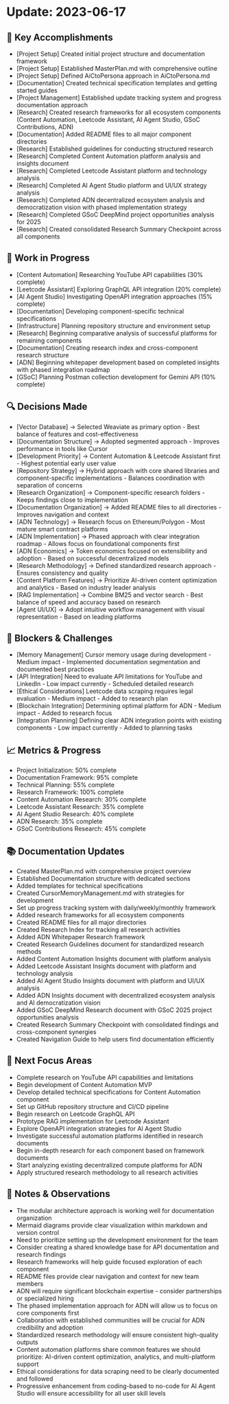 # Update: 2023-06-17

## 🎯 Key Accomplishments
- [Project Setup] Created initial project structure and documentation framework
- [Project Setup] Established MasterPlan.md with comprehensive outline
- [Project Setup] Defined AiCtoPersona approach in AiCtoPersona.md
- [Documentation] Created technical specification templates and getting started guides
- [Project Management] Established update tracking system and progress documentation approach
- [Research] Created research frameworks for all ecosystem components (Content Automation, Leetcode Assistant, AI Agent Studio, GSoC Contributions, ADN)
- [Documentation] Added README files to all major component directories
- [Research] Established guidelines for conducting structured research
- [Research] Completed Content Automation platform analysis and insights document
- [Research] Completed Leetcode Assistant platform and technology analysis
- [Research] Completed AI Agent Studio platform and UI/UX strategy analysis
- [Research] Completed ADN decentralized ecosystem analysis and democratization vision with phased implementation strategy
- [Research] Completed GSoC DeepMind project opportunities analysis for 2025
- [Research] Created consolidated Research Summary Checkpoint across all components

## 🚧 Work in Progress
- [Content Automation] Researching YouTube API capabilities (30% complete)
- [Leetcode Assistant] Exploring GraphQL API integration (20% complete)
- [AI Agent Studio] Investigating OpenAPI integration approaches (15% complete)
- [Documentation] Developing component-specific technical specifications
- [Infrastructure] Planning repository structure and environment setup
- [Research] Beginning comparative analysis of successful platforms for remaining components
- [Documentation] Creating research index and cross-component research structure
- [ADN] Beginning whitepaper development based on completed insights with phased integration roadmap
- [GSoC] Planning Postman collection development for Gemini API (10% complete)

## 🔍 Decisions Made
- [Vector Database] → Selected Weaviate as primary option - Best balance of features and cost-effectiveness
- [Documentation Structure] → Adopted segmented approach - Improves performance in tools like Cursor
- [Development Priority] → Content Automation & Leetcode Assistant first - Highest potential early user value
- [Repository Strategy] → Hybrid approach with core shared libraries and component-specific implementations - Balances coordination with separation of concerns
- [Research Organization] → Component-specific research folders - Keeps findings close to implementation
- [Documentation Organization] → Added README files to all directories - Improves navigation and context
- [ADN Technology] → Research focus on Ethereum/Polygon - Most mature smart contract platforms
- [ADN Implementation] → Phased approach with clear integration roadmap - Allows focus on foundational components first
- [ADN Economics] → Token economics focused on extensibility and adoption - Based on successful decentralized models
- [Research Methodology] → Defined standardized research approach - Ensures consistency and quality
- [Content Platform Features] → Prioritize AI-driven content optimization and analytics - Based on industry leader analysis
- [RAG Implementation] → Combine BM25 and vector search - Best balance of speed and accuracy based on research
- [Agent UI/UX] → Adopt intuitive workflow management with visual representation - Based on leading platforms

## 🚨 Blockers & Challenges
- [Memory Management] Cursor memory usage during development - Medium impact - Implemented documentation segmentation and documented best practices
- [API Integration] Need to evaluate API limitations for YouTube and LinkedIn - Low impact currently - Scheduled detailed research
- [Ethical Considerations] Leetcode data scraping requires legal evaluation - Medium impact - Added to research plan
- [Blockchain Integration] Determining optimal platform for ADN - Medium impact - Added to research focus
- [Integration Planning] Defining clear ADN integration points with existing components - Low impact currently - Added to planning tasks

## 📈 Metrics & Progress
- Project Initialization: 50% complete
- Documentation Framework: 95% complete
- Technical Planning: 55% complete
- Research Framework: 100% complete
- Content Automation Research: 30% complete
- Leetcode Assistant Research: 35% complete
- AI Agent Studio Research: 40% complete
- ADN Research: 35% complete
- GSoC Contributions Research: 45% complete

## 📚 Documentation Updates
- Created MasterPlan.md with comprehensive project overview
- Established Documentation structure with dedicated sections
- Added templates for technical specifications
- Created CursorMemoryManagement.md with strategies for development
- Set up progress tracking system with daily/weekly/monthly framework
- Added research frameworks for all ecosystem components
- Created README files for all major directories
- Created Research Index for tracking all research activities
- Added ADN Whitepaper Research framework
- Created Research Guidelines document for standardized research methods
- Added Content Automation Insights document with platform analysis
- Added Leetcode Assistant Insights document with platform and technology analysis
- Added AI Agent Studio Insights document with platform and UI/UX analysis
- Added ADN Insights document with decentralized ecosystem analysis and AI democratization vision
- Added GSoC DeepMind Research document with GSoC 2025 project opportunities analysis
- Created Research Summary Checkpoint with consolidated findings and cross-component synergies
- Created Navigation Guide to help users find documentation efficiently

## 🔭 Next Focus Areas
- Complete research on YouTube API capabilities and limitations
- Begin development of Content Automation MVP
- Develop detailed technical specifications for Content Automation component
- Set up GitHub repository structure and CI/CD pipeline
- Begin research on Leetcode GraphQL API
- Prototype RAG implementation for Leetcode Assistant
- Explore OpenAPI integration strategies for AI Agent Studio
- Investigate successful automation platforms identified in research documents
- Begin in-depth research for each component based on framework documents
- Start analyzing existing decentralized compute platforms for ADN
- Apply structured research methodology to all research activities

## 📝 Notes & Observations
- The modular architecture approach is working well for documentation organization
- Mermaid diagrams provide clear visualization within markdown and version control
- Need to prioritize setting up the development environment for the team
- Consider creating a shared knowledge base for API documentation and research findings
- Research frameworks will help guide focused exploration of each component
- README files provide clear navigation and context for new team members
- ADN will require significant blockchain expertise - consider partnerships or specialized hiring
- The phased implementation approach for ADN will allow us to focus on core components first
- Collaboration with established communities will be crucial for ADN credibility and adoption
- Standardized research methodology will ensure consistent high-quality outputs
- Content automation platforms share common features we should prioritize: AI-driven content optimization, analytics, and multi-platform support
- Ethical considerations for data scraping need to be clearly documented and followed 
- Progressive enhancement from coding-based to no-code for AI Agent Studio will ensure accessibility for all user skill levels 